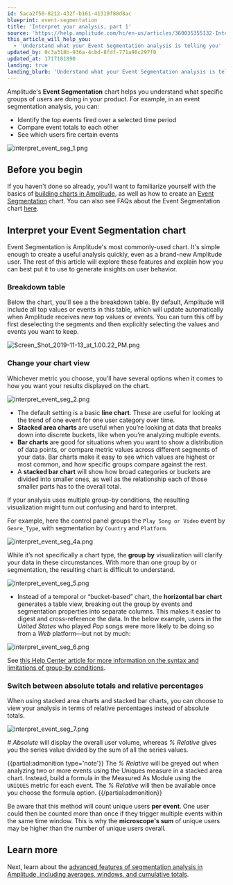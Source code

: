 ```yaml
---
id: 5aca2f50-8212-432f-b161-41319f88d8ac
blueprint: event-segmentation
title: 'Interpret your analysis, part 1'
source: 'https://help.amplitude.com/hc/en-us/articles/360035355132-Interpret-your-event-segmentation-analysis-part-1'
this_article_will_help_you:
  - 'Understand what your Event Segmentation analysis is telling you'
updated_by: 0c3a318b-936a-4cbd-8fdf-771a90c297f0
updated_at: 1717101890
landing: true
landing_blurb: 'Understand what your Event Segmentation analysis is telling you'
---
```

Amplitude's **Event Segmentation** chart helps you understand what specific groups of users are doing in your product. For example, in an event segmentation analysis, you can:

* Identify the top events fired over a selected time period
* Compare event totals to each other
* See which users fire certain events

![interpret_event_seg_1.png](/docs/output/img/event-segmentation/interpret-event-seg-1-png.png)

## Before you begin

If you haven't done so already, you'll want to familiarize yourself with the basics of [building charts in Amplitude](/docs/analytics/charts/build-charts-add-events), as well as how to create an [Event Segmentation](/docs/analytics/charts/event-segmentation/event-segmentation-build) chart. You can also see FAQs about the Event Segmentation chart [here](https://help.amplitude.com/hc/en-us/articles/360052734691). 

## Interpret your Event Segmentation chart

Event Segmentation is Amplitude's most commonly-used chart. It's simple enough to create a useful analysis quickly, even as a brand-new Amplitude user. The rest of this article will explore these features and explain how you can best put it to use to generate insights on user behavior.

### Breakdown table

Below the chart, you'll see a the breakdown table. By default, Amplitude will include all top values or events in this table, which will update automatically when Amplitude receives new top values or events. You can turn this off by first deselecting the segments and then explicitly selecting the values and events you want to keep.

![Screen_Shot_2019-11-13_at_1.00.22_PM.png](/docs/output/img/event-segmentation/screen-shot-2019-11-13-at-1-00-22-pm-png.png)

### Change your chart view

Whichever metric you choose, you’ll have several options when it comes to how you want your results displayed on the chart. 

![interpret_event_seg_2.png](/docs/output/img/event-segmentation/interpret-event-seg-2-png.png)

* The default setting is a basic **line chart**. These are useful for looking at the trend of one event for one user category over time.
* **Stacked area charts** are useful when you’re looking at data that breaks down into discrete buckets, like when you’re analyzing multiple events.
* **Bar charts** are good for situations when you want to show a distribution of data points, or compare metric values across different segments of your data. Bar charts make it easy to see which values are highest or most common, and how specific groups compare against the rest.
* A **stacked bar chart** will show how broad categories or buckets are divided into smaller ones, as well as the relationship each of those smaller parts has to the overall total.

If your analysis uses multiple group-by conditions, the resulting visualization might turn out confusing and hard to interpret. 

For example, here the control panel groups the `Play Song or Video` event by `Genre_Type`, with segmentation by `Country` and `Platform`.

![interpret_event_seg_4a.png](/docs/output/img/event-segmentation/interpret-event-seg-4a-png.png)

While it’s not specifically a chart type, the **group by** visualization will clarify your data in these circumstances. With more than one group by or segmentation, the resulting chart is difficult to understand.

![interpret_event_seg_5.png](/docs/output/img/event-segmentation/interpret-event-seg-5-png.png)

* Instead of a temporal or “bucket-based” chart, the **horizontal bar chart** generates a table view, breaking out the group by events and segmentation properties into separate columns. This makes it easier to digest and cross-reference the data. In the below example, users in the *United States* who played *Pop* songs were more likely to be doing so from a *Web* platform—but not by much:

![interpret_event_seg_6.png](/docs/output/img/event-segmentation/interpret-event-seg-6-png.png)

See [this Help Center article for more information on the syntax and limitations of group-by conditions](/docs/analytics/charts/group-by). 

### Switch between absolute totals and relative percentages

When using stacked area charts and stacked bar charts, you can choose to view your analysis in terms of relative percentages instead of absolute totals.

![interpret_event_seg_7.png](/docs/output/img/event-segmentation/interpret-event-seg-7-png.png)

*# Absolute* will display the overall user volume, whereas *% Relative* gives you the series value divided by the sum of all the series values.

{{partial:admonition type='note'}}
 The *% Relative* will be greyed out when analyzing two or more events using the Uniques measure in a stacked area chart. Instead, build a formula in the Measured As Module using the `UNIQUES` metric for each event. The *% Relative* will then be available once you choose the formula option.
{{/partial:admonition}}

Be aware that this method will count unique users **per event**. One user could then be counted more than once if they trigger multiple events within the same time window. This is why the **microscope's sum** of unique users may be higher than the number of unique users overall. 

## Learn more

Next, learn about the [advanced features of segmentation analysis in Amplitude, including averages, windows, and cumulative totals](/docs/analytics/charts/event-segmentation/event-segmentation-interpret-2).